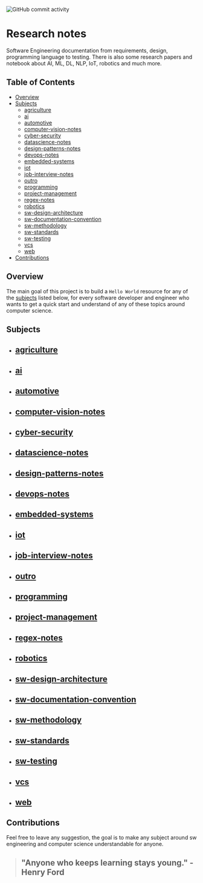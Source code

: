![GitHub commit activity](https://img.shields.io/github/commit-activity/m/afondiel/research-notes)

# Research notes

Software Engineering documentation from requirements, design, programming language to testing.
There is also some research papers and notebook about AI, ML, DL, NLP, IoT, robotics and much more.

## Table of Contents
- [Overview](#overview)
- [Subjects](#usage)
  - [agriculture](#agriculture)
  - [ai](#ai)
  - [automotive](#automotive)
  - [computer-vision-notes](#computer-vision-notes)
  - [cyber-security](#cyber-security)
  - [datascience-notes](#datascience-notes)
  - [design-patterns-notes](#design-patterns-notes)
  - [devops-notes](#devops-notes)
  - [embedded-systems](#embedded-systems)
  - [iot](#iot)
  - [job-interview-notes](#job-interview-notes)
  - [outro](#outro)
  - [programming](#programming)
  - [project-management](#project-management)
  - [regex-notes](#regex-notes)
  - [robotics](#robotics)
  - [sw-design-architecture](#sw-design-architecture)
  - [sw-documentation-convention](#sw-documentation-convention)
  - [sw-methodology](#sw-methodology)
  - [sw-standards](#sw-standards)
  - [sw-testing](#sw-testing)
  - [vcs](#vcs)
  - [web](#web)
- [Contributions](#Contributions)

## Overview

The main goal of this project is to build a `Hello World` resource for any of the [subjects](#subjects) listed below, for every software developer and engineer who wants to get a quick start and understand of any of these topics around computer science.

## Subjects
- ## [agriculture](https://github.com/afondiel/research-notes/tree/master/agriculture)
- ## [ai](https://github.com/afondiel/research-notes/tree/master/ai)
- ## [automotive](https://github.com/afondiel/research-notes/tree/master/automotive)
- ## [computer-vision-notes](https://github.com/afondiel/research-notes/tree/master/computer-vision-notes)
- ## [cyber-security](https://github.com/afondiel/research-notes/tree/master/cyber-security)
- ## [datascience-notes](https://github.com/afondiel/research-notes/tree/master/datascience-notes)
- ## [design-patterns-notes](https://github.com/afondiel/research-notes/tree/master/design-patterns-notes)
- ## [devops-notes](https://github.com/afondiel/research-notes/tree/master/devops-notes)
- ## [embedded-systems](https://github.com/afondiel/research-notes/tree/master/embedded-systems)
- ## [iot](https://github.com/afondiel/research-notes/tree/master/iot)
- ## [job-interview-notes](https://github.com/afondiel/research-notes/tree/master/job-interview-notes)
- ## [outro](https://github.com/afondiel/research-notes/tree/master/outro)
- ## [programming](https://github.com/afondiel/research-notes/tree/master/programming)
- ## [project-management](https://github.com/afondiel/research-notes/tree/master/project-management)
- ## [regex-notes](https://github.com/afondiel/research-notes/tree/master/regex-notes)
- ## [robotics](https://github.com/afondiel/research-notes/tree/master/robotics)
- ## [sw-design-architecture](https://github.com/afondiel/research-notes/tree/master/sw-design-architecture)
- ## [sw-documentation-convention](https://github.com/afondiel/research-notes/tree/master/sw-documentation-convention)
- ## [sw-methodology](https://github.com/afondiel/research-notes/tree/master/sw-methodology)
- ## [sw-standards](https://github.com/afondiel/research-notes/tree/master/sw-standards)
- ## [sw-testing](https://github.com/afondiel/research-notes/tree/master/sw-testing)
- ## [vcs](https://github.com/afondiel/research-notes/tree/master/vcs)
- ## [web](https://github.com/afondiel/research-notes/tree/master/web)

## Contributions

Feel free to leave any suggestion, the goal is to make any subject around sw engineering and computer science understandable for anyone.


> ## "Anyone who keeps learning stays young." - Henry Ford